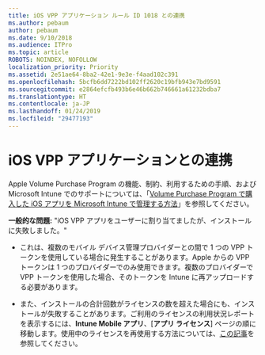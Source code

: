 ```yaml
---
title: iOS VPP アプリケーション ルール ID 1018 との連携
ms.author: pebaum
author: pebaum
ms.date: 9/10/2018
ms.audience: ITPro
ms.topic: article
ROBOTS: NOINDEX, NOFOLLOW
localization_priority: Priority
ms.assetid: 2e51ae64-8ba2-42e1-9e3e-f4aad102c391
ms.openlocfilehash: 5bcfb6dd7222bd102ff2620c19bfb943e7bd9591
ms.sourcegitcommit: e2864efcfb493b6e46b662b746661a61232bdba7
ms.translationtype: HT
ms.contentlocale: ja-JP
ms.lasthandoff: 01/24/2019
ms.locfileid: "29477193"
---
```

# <a name="working-with-ios-vpp-applications"></a>iOS VPP アプリケーションとの連携

Apple Volume Purchase Program の機能、制約、利用するための手順、および Microsoft Intune でのサポートについては、「[Volume Purchase Program で購入した iOS アプリを Microsoft Intune で管理する方法](https://docs.microsoft.com/intune/vpp-apps-ios)」を参照してください。 
  
 **一般的な問題:** "iOS VPP アプリをユーザーに割り当てましたが、インストールに失敗しました。" 
  
- これは、複数のモバイル デバイス管理プロバイダーとの間で 1 つの VPP トークンを使用している場合に発生することがあります。Apple からの VPP トークンは 1 つのプロバイダーでのみ使用できます。複数のプロバイダーで VPP トークンを使用した場合、そのトークンを Intune に再アップロードする必要があります。
    
- また、インストールの合計回数がライセンスの数を超えた場合にも、インストールが失敗することがあります。ご利用のライセンスの利用状況レポートを表示するには、**Intune Mobile アプリ**、[**アプリ ライセンス**] ページの順に移動します。使用中のライセンスを再使用する方法については、[この記事](https://docs.microsoft.com/intune/vpp-apps-ios#revoking-app-licenses-and-deleting-tokens)を参照してください。
    


